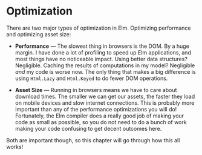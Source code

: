 # Optimization

There are two major types of optimization in Elm. Optimizing performance and optimizing asset size:

- **Performance** &mdash; The slowest thing in browsers is the DOM. By a huge margin. I have done a lot of profiling to speed up Elm applications, and most things have no noticeable impact. Using better data structures? Negligible. Caching the results of computations in my model? Negligible _and_ my code is worse now. The only thing that makes a big difference is using `Html.Lazy` and `Html.Keyed` to do fewer DOM operations.

- **Asset Size** &mdash; Running in browsers means we have to care about download times. The smaller we can get our assets, the faster they load on mobile devices and slow internet connections. This is probably more important than any of the performance optimizations you will do! Fortunately, the Elm compiler does a really good job of making your code as small as possible, so you do not need to do a bunch of work making your code confusing to get decent outcomes here.

Both are important though, so this chapter will go through how this all works!

